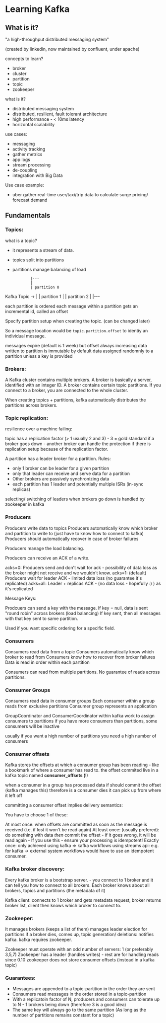 # Learning Kafka

## What is it?

"a high-throughput distributed messaging system"

(created by linkedin, now maintained by confluent, under apache)

concepts to learn?

 * broker
 * cluster
 * partition
 * topic
 * zookeeper

what is it?

 * distributed messaging system
 * distributed, resilient, fault tolerant architecture
 * high performance - < 10ms latency
 * horizontal scalability

use cases:

 * messaging
 * activity tracking
 * gather metrics
 * app logs
 * stream processing
 * de-coupling
 * integration with Big Data
 
Use case example:

  * uber gather real-time user/taxi/trip data to calculate surge pricing/ forecast demand

## Fundamentals

### Topics:

what is a topic?

 * it represents a stream of data.
 * topics split into partitions
 * partitions manage balancing of load


               |---
               |
               | partition 0
Kafka Topic -> |
               | partition 1
               |
               | partition 2
               |
               |---

each partition is ordered
each message within a partition gets an incremental id, called an offset

Specify partition setup when creating the topic. (can be changed later)

So a message location would be `topic.partition.offset` to identiy an individual message.

messages expire (default is 1 week) but offset always increasing
data written to partition is immutable
by default data assigned randomnly to a partition unless a key is provided


### Brokers:

A Kafka cluster contains multiple brokers. A broker is basically a server, identified with an integer ID.
A broker contains certain topic partitions.
If you connect to a broker, you are connected to the whole cluster.

When creating topics + partitions, kafka automatically distributes the partitions across brokers.

### Topic replication:

resilience over a machine failing:

topic has a replication factor (> 1 usually 2 and 3) - 3 = gold standard
if a broker goes down - another broker can handle the protection if there is replication setup because of the replication factor.

A partition has a leader broker for a partition. Rules:

 * only 1 broker can be leader for a given partition
 * only that leader can receive and serve data for a partition
 * Other brokers are passively synchronizing data
 * each partition has 1 leader and potentially multiple ISRs (in-sync replicas)

selecting/ switching of leaders when brokers go down is handled by zookeeper in kafka

### Producers

Producers write data to topics
Producers automatically know which broker and partition to write to (just have to know how to connect to kafka)
Producers should automatically recover in case of broker failures

Producers manage the load balancing.

Producers can receive an ACK of a write.

acks=0: Producers send and don't wait for ack - possibility of data loss as the broker might not receive and we wouldn't know.
acks=1: (default) Producers wait for leader ACK - limited data loss (no guarantee it's replicated)
acks=all: Leader + replicas ACK - (no data loss - hopefully :) ) as it's replicated

Message Keys:

Prodcuers can send a key with the message.
If key = null, data is sent "round robin" across brokers (load balancing)
If key sent, then all messages with that key sent to same partition.

Used if you want specific ordering for a specific field.

### Consumers

Consumers read data from a topic
Consumers automatically know which broker to read from
Consumers know how to recover from broker failures
Data is read in order within each partition

Consumers can read from multiple partitions.
No guarantee of reads across partitions.

### Consumer Groups

Consumers read data in consumer groups
Each consumer within a group reads from exclusive partitions
Consumer group represents an application

GroupCoordinator and ConsumerCoordinator within kafka work to assign consumers to partitions
if you have more consumers than partitions, some consumers will be inactive

usually if you want a high number of partitions you need a high number of consumers

### Consumer offsets

Kafka stores the offsets at which a consumer group has been reading - like a bookmark of where a consumer has read to.
the offset commited live in a kafka topic named __consumer_offsets (__!)

when a consumer in a group has processed data if should commit the offset (kafka manages this)
therefore is a consumer dies it can pick up from where it left off

committing a consumer offset implies delivery semantics:

You have to choose 1 of these:

At most once: when offsets are committed as soon as the message is received (i.e. if lost it won't be read again)
At least once: (usually prefered): do something with data *then* commit the offset - if it goes wrong, it will be read again - If you use this - ensure your processing is idempotent!
Exactly once: only achieved using kafka => kafka workflows using streams api:
  e.g. for kafka -> external system workflows would have to use an idempotent consumer.

### Kafka broker discovery:

Every kafka broker is a bootstrap server. - you connect to 1 broker and it can tell you how to connect to all brokers.
Each broker knows about all brokers, topics and partitions (the metadata of it)

Kafka client: connects to 1 broker and gets metadata request, broker returns broker list, client then knows which broker to connect to.

### Zookeeper:

It manages brokers (keeps a list of them)
manages leader election for partitions
if a broker dies, comes up, topic generation/ deletions: notifies kafka.
kafka requires zookeeper.

Zookeeper must operate with an odd number of servers: 1 (or preferably 3,5,7)
Zookeeper has a leader (handles writes) - rest are for handling reads
since 0.10 zookeeper does not store consumer offsets (instead in a kafka topic)

### Guarantees:

 * Messages are appended to a topic-partition in the order they are sent
 * Consumers read messages in the order stored in a topic-partition
 * With a replicatoin factor of N, producers and consumers can tolerate up to N - 1 brokers being down (therefore 3 is a good idea)
 * The same key will always go to the same partition (As long as the number of partitions remains constant for a topic)


